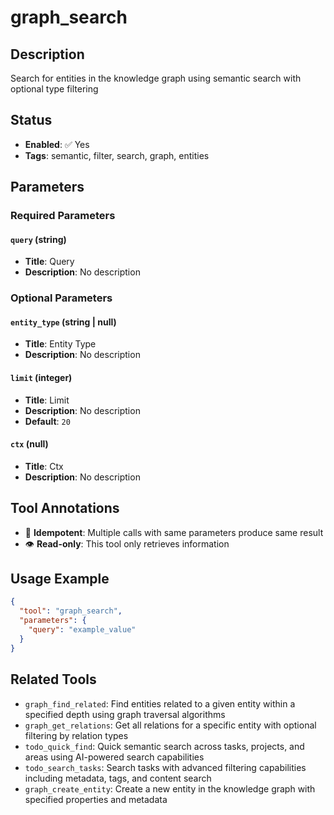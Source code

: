 # graph_search

## Description
Search for entities in the knowledge graph using semantic search with optional type filtering

## Status
- **Enabled**: ✅ Yes
- **Tags**: semantic, filter, search, graph, entities

## Parameters

### Required Parameters

#### `query` (string)
- **Title**: Query
- **Description**: No description

### Optional Parameters

#### `entity_type` (string | null)
- **Title**: Entity Type
- **Description**: No description

#### `limit` (integer)
- **Title**: Limit
- **Description**: No description
- **Default**: `20`

#### `ctx` (null)
- **Title**: Ctx
- **Description**: No description

## Tool Annotations

- 🔄 **Idempotent**: Multiple calls with same parameters produce same result
- 👁️ **Read-only**: This tool only retrieves information

## Usage Example

```json
{
  "tool": "graph_search",
  "parameters": {
    "query": "example_value"
  }
}
```

## Related Tools

- `graph_find_related`: Find entities related to a given entity within a specified depth using graph traversal algorithms
- `graph_get_relations`: Get all relations for a specific entity with optional filtering by relation types
- `todo_quick_find`: Quick semantic search across tasks, projects, and areas using AI-powered search capabilities
- `todo_search_tasks`: Search tasks with advanced filtering capabilities including metadata, tags, and content search
- `graph_create_entity`: Create a new entity in the knowledge graph with specified properties and metadata

